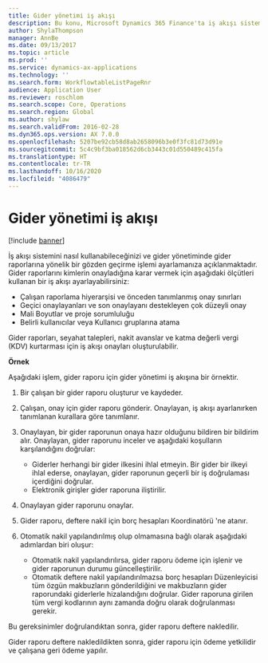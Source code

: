 ```yaml
---
title: Gider yönetimi iş akışı
description: Bu konu, Microsoft Dynamics 365 Finance'ta iş akışı sistemini nasıl kullanabileceğinizi ve gider yönetiminde gider raporlarına yönelik bir gözden geçirme işlemi ayarlamanıza açıklanmaktadır.
author: ShylaThompson
manager: AnnBe
ms.date: 09/13/2017
ms.topic: article
ms.prod: ''
ms.service: dynamics-ax-applications
ms.technology: ''
ms.search.form: WorkflowtableListPageRnr
audience: Application User
ms.reviewer: roschlom
ms.search.scope: Core, Operations
ms.search.region: Global
ms.author: shylaw
ms.search.validFrom: 2016-02-28
ms.dyn365.ops.version: AX 7.0.0
ms.openlocfilehash: 5207be92cb58d8ab2658096b3e0f3fc81d73d91e
ms.sourcegitcommit: 5c4c9bf3ba018562d6cb3443c01d550489c415fa
ms.translationtype: HT
ms.contentlocale: tr-TR
ms.lasthandoff: 10/16/2020
ms.locfileid: "4086479"
---
```

# <a name="expense-management-workflow"></a>Gider yönetimi iş akışı

[!include [banner](../includes/banner.md)]

İş akışı sistemini nasıl kullanabileceğinizi ve gider yönetiminde gider raporlarına yönelik bir gözden geçirme işlemi ayarlamanıza açıklanmaktadır. Gider raporlarını kimlerin onayladığına karar vermek için aşağıdaki ölçütleri kullanan bir iş akışı ayarlayabilirsiniz:

- Çalışan raporlama hiyerarşisi ve önceden tanımlanmış onay sınırları
- Geçici onaylayanları ve son onaylayanı destekleyen çok düzeyli onay
- Mali Boyutlar ve proje sorumluluğu
- Belirli kullanıcılar veya Kullanıcı gruplarına atama

Gider raporları, seyahat talepleri, nakit avanslar ve katma değerli vergi (KDV) kurtarması için iş akışı onayları oluşturulabilir.

**Örnek**

Aşağıdaki işlem, gider raporu için gider yönetimi iş akışına bir örnektir.

1. Bir çalışan bir gider raporu oluşturur ve kaydeder.
2. Çalışan, onay için gider raporu gönderir. Onaylayan, iş akışı ayarlanırken tanımlanan kurallara göre tanımlanır.
3. Onaylayan, bir gider raporunun onaya hazır olduğunu bildiren bir bildirim alır. Onaylayan, gider raporunu inceler ve aşağıdaki koşulların karşılandığını doğrular:

    - Giderler herhangi bir gider ilkesini ihlal etmeyin. Bir gider bir ilkeyi ihlal ederse, onaylayan, gider raporunun geçerli bir iş doğrulaması içerdiğini doğrular.
    - Elektronik girişler gider raporuna iliştirilir.

4. Onaylayan gider raporunu onaylar.
5. Gider raporu, deftere nakil için borç hesapları Koordinatörü 'ne atanır.
6. Otomatik nakil yapılandırılmış olup olmamasına bağlı olarak aşağıdaki adımlardan biri oluşur:

    - Otomatik nakil yapılandırılırsa, gider raporu ödeme için işlenir ve gider raporunun durumu güncelleştirilir.
    - Otomatik deftere nakil yapılandırılmazsa borç hesapları Düzenleyicisi tüm özgün makbuzların gönderildiğini ve makbuzların gider raporundaki giderlerle hizalandığını doğrular. Gider raporuna girilen tüm vergi kodlarının aynı zamanda doğru olarak doğrulanması gerekir.

Bu gereksinimler doğrulandıktan sonra, gider raporu deftere nakledilir.

Gider raporu deftere nakledildikten sonra, gider raporu için ödeme yetkilidir ve çalışana geri ödeme yapılır.
